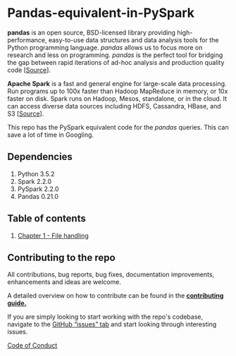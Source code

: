 # Pandas-equivalent-in-PySpark
**pandas** is an open source, BSD-licensed library providing high-performance, easy-to-use data structures and data analysis tools for the Python programming language. *pandas* allows us to focus more on research and less on programming. *pandas* is the perfect tool for bridging the gap between rapid iterations of ad-hoc analysis and production quality code [[Source](http://pandas.pydata.org/)].

**Apache Spark** is a fast and general engine for large-scale data processing. Run programs up to 100x faster than Hadoop MapReduce in memory, or 10x faster on disk. Spark runs on Hadoop, Mesos, standalone, or in the cloud. It can access diverse data sources including HDFS, Cassandra, HBase, and S3 [[Source](https://spark.apache.org/)].

This repo has the PySpark equivalent code for the *pandas* queries. This can save a lot of time in Googling.

## Dependencies
1. Python 3.5.2
2. Spark 2.2.0
3. PySpark 2.2.0
4. Pandas 0.21.0

## Table of contents
1. [Chapter 1 - File handling](http://nbviewer.jupyter.org/github/jerilkuriakose/Pandas-equivalent-in-PySpark/blob/master/notebooks/Chapter%201%20-%20CSV%20file%20handling.ipynb)

## Contributing to the repo
All contributions, bug reports, bug fixes, documentation improvements, enhancements and ideas are welcome.

A detailed overview on how to contribute can be found in the **[contributing guide.](https://pandas.pydata.org/pandas-docs/stable/contributing.html)**

If you are simply looking to start working with the repo's codebase, navigate to the [GitHub “issues” tab](https://github.com/jerilkuriakose/Pandas-equivalent-in-PySpark/issues) and start looking through interesting issues.

[Code of Conduct](https://github.com/jerilkuriakose/Pandas-equivalent-in-PySpark/blob/master/CODE_OF_CONDUCT.md)
